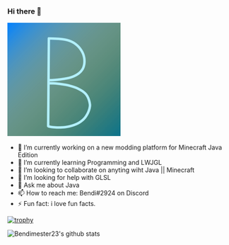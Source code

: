 ### Hi there 👋

![](https://raw.githubusercontent.com/Bendimester23/bendimester23/master/bendi2.png)

- 🔭 I’m currently working on a new modding platform for Minecraft Java Edition
- 🌱 I’m currently learning Programming and LWJGL
- 👯 I’m looking to collaborate on anyting wiht Java || Minecraft
- 🤔 I’m looking for help with GLSL
- 💬 Ask me about Java
- 📫 How to reach me: Bendi#2924 on Discord
- ⚡ Fun fact: i love fun facts.

[![trophy](https://github-profile-trophy.vercel.app/?username=Bendimester23&theme=onedark)](https://github.com/ryo-ma/github-profile-trophy)

![Bendimester23's github stats](https://github-readme-stats.vercel.app/api?username=Bendimester23&show_icons=true&theme=tokyonight)

